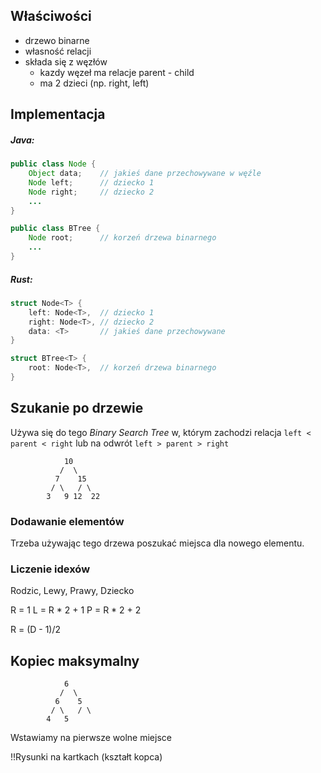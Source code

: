 ## Właściwości
- drzewo binarne
- własność relacji
- składa się z węzłów
	- kazdy węzeł ma relacje parent - child
	- ma 2 dzieci (np. right, left)

## Implementacja
##### Java:
```Java
public class Node {
	Object data; 	// jakieś dane przechowywane w węźle
	Node left; 		// dziecko 1
	Node right; 	// dziecko 2
	...
}

public class BTree {
	Node root; 		// korzeń drzewa binarnego
	...
}
```

##### Rust:
```Rust
struct Node<T> {
	left: Node<T>,	// dziecko 1
	right: Node<T>,	// dziecko 2
	data: <T>		// jakieś dane przechowywane
}

struct BTree<T> {
	root: Node<T>,	// korzeń drzewa binarnego
}
```

## Szukanie po drzewie
Używa się do tego *Binary Search Tree* w, którym zachodzi relacja `left < parent < right` lub na odwrót `left > parent > right`

```
			10
		   /  \
		  7    15
		 / \   / \
		3   9 12  22
```

### Dodawanie elementów
Trzeba używając tego drzewa poszukać miejsca dla nowego elementu.

### Liczenie idexów
Rodzic, Lewy, Prawy, Dziecko

R = 1
L = R * 2 + 1
P = R * 2 + 2

R = (D - 1)/2

## Kopiec maksymalny
```
			6
		   /  \
		  6    5
		 / \   / \
		4   5   
```

Wstawiamy na pierwsze wolne miejsce

!!Rysunki na kartkach (kształt kopca)

